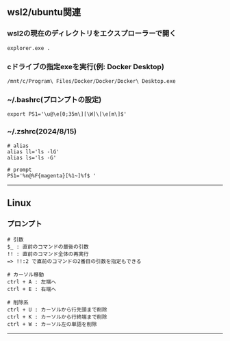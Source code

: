 ## wsl2/ubuntu関連

### wsl2の現在のディレクトリをエクスプローラーで開く
```
explorer.exe .
```

### cドライブの指定exeを実行(例: Docker Desktop)
```
/mnt/c/Program\ Files/Docker/Docker/Docker\ Desktop.exe
```

### ~/.bashrc(プロンプトの設定)
```
export PS1='\u@\e[0;35m\][\W]\[\e[m\]$'
```

### ~/.zshrc(2024/8/15) 
```
# alias
alias ll='ls -lG'
alias ls='ls -G'

# prompt
PS1='%n@%F{magenta}[%1~]%f$ '
```
---

## Linux

### プロンプト
```
# 引数
$_ : 直前のコマンドの最後の引数
!! : 直前のコマンド全体の再実行
=> !!:2 で直前のコマンドの2番目の引数を指定もできる

# カーソル移動
ctrl + A : 左端へ
ctrl + E : 右端へ

# 削除系
ctrl + U : カーソルから行先頭まで削除
ctrl + K : カーソルから行終端まで削除
ctrl + W : カーソル左の単語を削除

```
---

